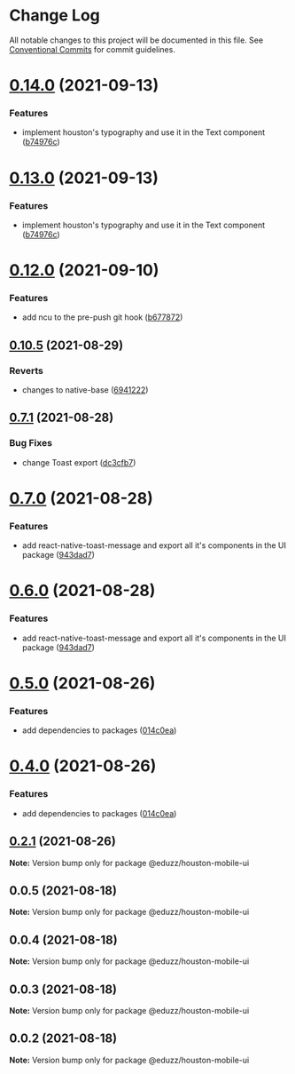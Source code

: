 # Change Log

All notable changes to this project will be documented in this file.
See [Conventional Commits](https://conventionalcommits.org) for commit guidelines.

# [0.14.0](https://github.com/eduzz/houston-mobile/compare/@eduzz/houston-mobile-ui@0.12.0...@eduzz/houston-mobile-ui@0.14.0) (2021-09-13)


### Features

* implement houston's typography and use it in the Text component ([b74976c](https://github.com/eduzz/houston-mobile/commit/b74976c150f1c4153d97f0d896aae466b98d904c))





# [0.13.0](https://github.com/eduzz/houston-mobile/compare/@eduzz/houston-mobile-ui@0.12.0...@eduzz/houston-mobile-ui@0.13.0) (2021-09-13)


### Features

* implement houston's typography and use it in the Text component ([b74976c](https://github.com/eduzz/houston-mobile/commit/b74976c150f1c4153d97f0d896aae466b98d904c))





# [0.12.0](https://github.com/eduzz/houston-mobile/compare/@eduzz/houston-mobile-ui@0.10.5...@eduzz/houston-mobile-ui@0.12.0) (2021-09-10)


### Features

* add ncu to the pre-push git hook ([b677872](https://github.com/eduzz/houston-mobile/commit/b677872f78e806d08dd9904da19a2a036bd29246))





## [0.10.5](https://github.com/eduzz/houston-mobile/compare/@eduzz/houston-mobile-ui@0.7.1...@eduzz/houston-mobile-ui@0.10.5) (2021-08-29)


### Reverts

* changes to native-base ([6941222](https://github.com/eduzz/houston-mobile/commit/69412222df864b26dc7dabf10eed17a6ff55d157))





## [0.7.1](https://github.com/eduzz/houston-mobile/compare/@eduzz/houston-mobile-ui@0.7.0...@eduzz/houston-mobile-ui@0.7.1) (2021-08-28)


### Bug Fixes

* change Toast export ([dc3cfb7](https://github.com/eduzz/houston-mobile/commit/dc3cfb7b60ffa1c8eba29d94eb76bcd769c06f0d))





# [0.7.0](https://github.com/eduzz/houston-mobile/compare/@eduzz/houston-mobile-ui@0.5.0...@eduzz/houston-mobile-ui@0.7.0) (2021-08-28)


### Features

* add react-native-toast-message and export all it's components in the UI package ([943dad7](https://github.com/eduzz/houston-mobile/commit/943dad7824a8bebfdaea307495fb3fed0caa5905))





# [0.6.0](https://github.com/eduzz/houston-mobile/compare/@eduzz/houston-mobile-ui@0.5.0...@eduzz/houston-mobile-ui@0.6.0) (2021-08-28)


### Features

* add react-native-toast-message and export all it's components in the UI package ([943dad7](https://github.com/eduzz/houston-mobile/commit/943dad7824a8bebfdaea307495fb3fed0caa5905))





# [0.5.0](https://github.com/eduzz/houston-mobile/compare/@eduzz/houston-mobile-ui@0.2.1...@eduzz/houston-mobile-ui@0.5.0) (2021-08-26)


### Features

* add dependencies to packages ([014c0ea](https://github.com/eduzz/houston-mobile/commit/014c0ea2b1caf71fbf1c1d4fffcd57837ecb42a3))





# [0.4.0](https://github.com/eduzz/houston-mobile/compare/@eduzz/houston-mobile-ui@0.2.1...@eduzz/houston-mobile-ui@0.4.0) (2021-08-26)


### Features

* add dependencies to packages ([014c0ea](https://github.com/eduzz/houston-mobile/commit/014c0ea2b1caf71fbf1c1d4fffcd57837ecb42a3))





## [0.2.1](https://github.com/eduzz/houston-mobile/compare/@eduzz/houston-mobile-ui@0.0.5...@eduzz/houston-mobile-ui@0.2.1) (2021-08-26)

**Note:** Version bump only for package @eduzz/houston-mobile-ui





## 0.0.5 (2021-08-18)

**Note:** Version bump only for package @eduzz/houston-mobile-ui





## 0.0.4 (2021-08-18)

**Note:** Version bump only for package @eduzz/houston-mobile-ui





## 0.0.3 (2021-08-18)

**Note:** Version bump only for package @eduzz/houston-mobile-ui





## 0.0.2 (2021-08-18)

**Note:** Version bump only for package @eduzz/houston-mobile-ui
